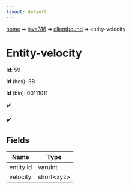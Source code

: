 ```yaml
---
layout: default
---
```


[home](/) ➡ [java316](/protocol/java316) ➡ [clientbound](/protocol/java316/clientbound) ➡ entity-velocity

# Entity-velocity

**Id**: 59

**Id** (hex): 3B

**Id** (bin): 00111011

✔️

✔️

## Fields

Name | Type
---|---
entity id | varuint
velocity | short&lt;xyz&gt;

